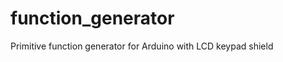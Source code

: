 function_generator
==================

Primitive function generator for Arduino with LCD keypad shield
